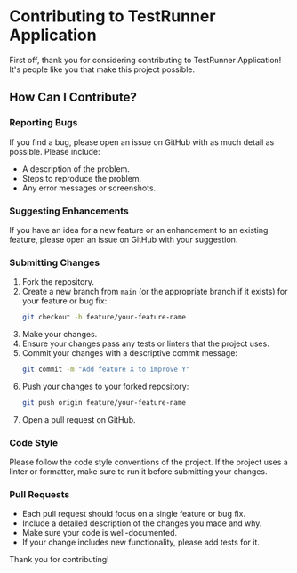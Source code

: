 
# Contributing to TestRunner Application

First off, thank you for considering contributing to TestRunner Application! It's people like you that make this project possible.

## How Can I Contribute?

### Reporting Bugs

If you find a bug, please open an issue on GitHub with as much detail as possible. Please include:
- A description of the problem.
- Steps to reproduce the problem.
- Any error messages or screenshots.

### Suggesting Enhancements

If you have an idea for a new feature or an enhancement to an existing feature, please open an issue on GitHub with your suggestion.

### Submitting Changes

1. Fork the repository.
2. Create a new branch from `main` (or the appropriate branch if it exists) for your feature or bug fix:
    ```bash
    git checkout -b feature/your-feature-name
    ```
3. Make your changes.
4. Ensure your changes pass any tests or linters that the project uses.
5. Commit your changes with a descriptive commit message:
    ```bash
    git commit -m "Add feature X to improve Y"
    ```
6. Push your changes to your forked repository:
    ```bash
    git push origin feature/your-feature-name
    ```
7. Open a pull request on GitHub.

### Code Style

Please follow the code style conventions of the project. If the project uses a linter or formatter, make sure to run it before submitting your changes.

### Pull Requests

- Each pull request should focus on a single feature or bug fix.
- Include a detailed description of the changes you made and why.
- Make sure your code is well-documented.
- If your change includes new functionality, please add tests for it.

Thank you for contributing!
